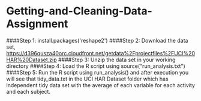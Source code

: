 # Getting-and-Cleaning-Data-Assignment
####Step 1: install.packages('reshape2')
####Step 2: Download the data set, https://d396qusza40orc.cloudfront.net/getdata%2Fprojectfiles%2FUCI%20HAR%20Dataset.zip
####Step 3: Unzip the data set in your working directory
####Step 4: Load the R script using source("run_analysis.txt")
####Step 5: Run the R script using run_analysis() and after execution you will see that tidy_data.txt in the UCI HAR Dataset folder which has independent tidy data set with the average of each variable for each activity and each subject.
